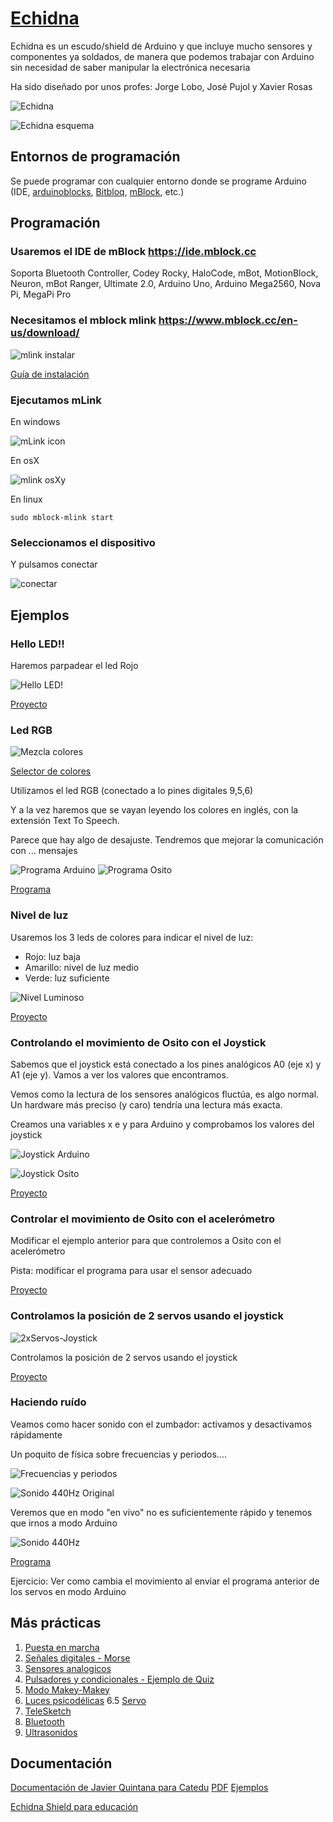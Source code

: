 

# [Echidna](http://echidna.es/)

Echidna es un escudo/shield de Arduino y que incluye mucho sensores y componentes ya soldados, de manera que podemos trabajar con Arduino sin necesidad de saber manipular la electrónica necesaria

Ha sido diseñado por unos profes: Jorge Lobo, José Pujol y Xavier Rosas

![Echidna](./images/echidnashield.png)


![Echidna esquema](./images/EschidnaShield-esquema.png)

## Entornos de programación

Se puede programar con cualquier entorno donde se programe Arduino (IDE, [arduinoblocks](https://arduinoblocks.com), [Bitbloq](https://bitbloq.bq.com), [mBlock](https://ide.mblock.cc/), etc.)


## Programación

### Usaremos el IDE de mBlock https://ide.mblock.cc 

Soporta Bluetooth Controller, Codey Rocky, HaloCode, mBot, MotionBlock, Neuron, mBot Ranger, Ultimate 2.0, Arduino Uno, Arduino Mega2560, Nova Pi, MegaPi Pro


### Necesitamos el mblock mlink  https://www.mblock.cc/en-us/download/

![mlink instalar](./images/InstalarMlink.png)

[Guía de instalación](https://www.mblock.cc/doc/en/basics/mlink-quick-start-guide.html#mlink-quick-start-guide)

### Ejecutamos mLink

En windows
 
![mLink icon](./images/yb10.png)

En osX

![mlink osX](./images/en-7.png)y    

En linux

    sudo mblock-mlink start
    
    
    
### Seleccionamos el dispositivo

Y pulsamos conectar

![conectar](https://www.mblock.cc/doc/en/hardware-basic/images/connect-2.png)

## Ejemplos

### Hello LED!!

Haremos parpadear el led Rojo

![Hello LED!](./images/HelloLed!.png)

[Proyecto](https://planet.mblock.cc/project/102035)

### Led RGB

![Mezcla colores](./images/Colores-MezclaRGB.jpeg)

[Selector de colores](https://htmlcolorcodes.com/es/)

Utilizamos el led RGB (conectado a lo pines digitales 9,5,6)

Y a la vez haremos que se vayan leyendo los colores en inglés, con la extensión Text To Speech.

Parece que hay algo de desajuste. Tendremos que mejorar la comunicación con ... mensajes    

![Programa Arduino](./images/Colores-Arduino.png)
![Programa Osito](./images/Colores-Osito.png)

[Programa](https://planet.mblock.cc/project/projectshare/101707)


### Nivel de luz

Usaremos los 3 leds de colores para indicar el nivel de luz:
* Rojo: luz baja
* Amarillo: nivel de luz medio
* Verde: luz suficiente

![Nivel Luminoso](./images/NivelLuminoso.png)

[Proyecto](https://planet.mblock.cc/project/102785)

### Controlando el movimiento de Osito con el Joystick

Sabemos que el joystick está conectado a los pines analógicos A0 (eje x) y A1 (eje y). Vamos a ver los valores que encontramos.

Vemos como la lectura de los sensores analógicos fluctúa, es algo normal. Un hardware más preciso (y caro) tendría una lectura más exacta.

Creamos una variables x e y para Arduino y comprobamos los valores del joystick

![Joystick Arduino](./images/Joystick-Arduino.png)

![Joystick Osito](./images/Joystick-Osito.png)

[Proyecto](https://planet.mblock.cc/project/102052) 

### Controlar el movimiento de Osito con el acelerómetro

Modificar el ejemplo anterior para que controlemos a Osito con el acelerómetro

Pista: modificar el programa para usar el sensor adecuado

[Proyecto](https://planet.mblock.cc/project/102061)

### Controlamos la posición de 2 servos usando el joystick

![2xServos-Joystick](./images/2xServos-Joystick.png)

Controlamos la posición de 2 servos usando el joystick

[Proyecto](https://planet.mblock.cc/project/102156)

### Haciendo ruído

Veamos como hacer sonido con el zumbador: activamos y desactivamos rápidamente

Un poquito de física sobre frecuencias y periodos....

![Frecuencias y periodos](./images/frecuenciaYperiodo.png)

![Sonido 440Hz Original](./images/Sonido440HzOrig.png)

Veremos que en modo "en vivo" no es suficientemente rápido y tenemos que irnos a modo Arduino

![Sonido 440Hz](./images/Sonido440.png)

[Programa](https://planet.mblock.cc/project/102073)

Ejercicio: Ver como cambia el movimiento al enviar el programa anterior de los servos en modo Arduino

## Más prácticas

1. [Puesta en marcha](https://docs.google.com/presentation/d/1NYOY1towdBt71wKYxt_jLBhTYYsIkpvGYDGA5utdINU/pub?start=false&loop=false&delayms=3000&slide=id.g1d7972fb46_0_58)
2. [Señales digitales - Morse](https://docs.google.com/presentation/d/e/2PACX-1vRHtGnZqarnsH3gNz8kqsuLxwNFLnBqoz2RtxcgU1ee6OVge2knzkpjZ1kya5J7RGla3NIzE5lV3HL1/pub?start=false&loop=false&delayms=3000&slide=id.g5e67d40e2f_0_222)
3. [Sensores analogicos](https://docs.google.com/presentation/d/e/2PACX-1vQl1u6t4B8fF9CyEKpBzi6zhQfons3dBTU3hWeYcLKatMsjhb707f7ea7WMNLnrVktEjDrQGy8ZD-5l/pub?start=false&loop=false&delayms=3000&slide=id.g22833a02f3_0_0)
4. [Pulsadores y condicionales - Ejemplo de Quiz](https://docs.google.com/presentation/d/e/2PACX-1vTPm4czxn9bT9avK2kgZA-RMyvMCv9TGb5pXj3y3I5W7a4qFAO077c0neYWXSbvUYp1NCmHUIzXBhN3/pub?start=false&loop=false&delayms=3000&slide=id.p)
5. [Modo Makey-Makey](https://docs.google.com/presentation/d/1HBhSaJAErg5IXbYpjDPuCQDJVzoYAWjmVivMPmMvfrI/pub?start=false&loop=false&delayms=3000&slide=id.g22833a02f3_0_0)
6. [Luces psicodélicas](https://catedu.gitbooks.io/programa-arduino-con-echidna/content/tema_2_salidas_de_echidna/21_luces.html)
6.5 [Servo](https://catedu.gitbooks.io/programa-arduino-con-echidna/content/55-rele.html)
7. [TeleSketch](https://catedu.gitbooks.io/programa-arduino-con-echidna/content/3_entradas_de_echidna/33_joystick/331-telesketch.html)
8. [Bluetooth](https://catedu.gitbooks.io/programa-arduino-con-echidna/content/5_extensiones/51_bluetooth.html)
9. [Ultrasonidos](https://catedu.gitbooks.io/programa-arduino-con-echidna/content/5_extensiones/54-ultrasonidos.html)

## Documentación

[Documentación de Javier Quintana para Catedu](https://catedu.gitbooks.io/programa-arduino-con-echidna/content/) [PDF](https://legacy.gitbook.com/download/pdf/book/catedu/programa-arduino-con-echidna) [Ejemplos](https://github.com/JavierQuintana/Echidna)

[Echidna Shield para educación](https://www.programoergosum.com/cursos-online/robotica-educativa/604-robotica-educativa-con-echidna-shield/introduccion)

